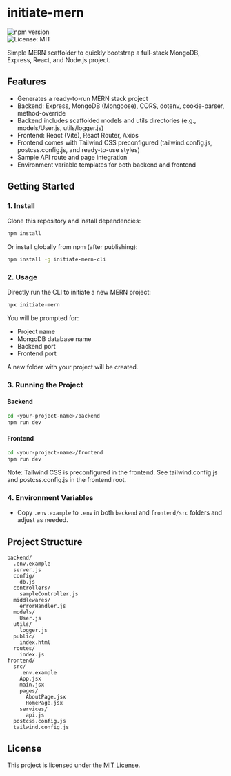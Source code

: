 # initiate-mern

![npm version](https://img.shields.io/npm/v/initiate-mern?color=blue)  
![License: MIT](https://img.shields.io/badge/License-MIT-yellow.svg)

Simple MERN scaffolder to quickly bootstrap a full-stack MongoDB, Express, React, and Node.js project.

## Features

- Generates a ready-to-run MERN stack project
- Backend: Express, MongoDB (Mongoose), CORS, dotenv, cookie-parser, method-override
- Backend includes scaffolded models and utils directories (e.g., models/User.js, utils/logger.js)
- Frontend: React (Vite), React Router, Axios
- Frontend comes with Tailwind CSS preconfigured (tailwind.config.js, postcss.config.js, and ready-to-use styles)
- Sample API route and page integration
- Environment variable templates for both backend and frontend

## Getting Started

### 1. Install

Clone this repository and install dependencies:

```sh
npm install
```

Or install globally from npm (after publishing):

```sh
npm install -g initiate-mern-cli
```

### 2. Usage

Directly run the CLI to initiate a new MERN project:

```sh
npx initiate-mern
```

You will be prompted for:
- Project name
- MongoDB database name
- Backend port
- Frontend port

A new folder with your project will be created.

### 3. Running the Project

#### Backend

```sh
cd <your-project-name>/backend
npm run dev
```

#### Frontend

```sh
cd <your-project-name>/frontend
npm run dev
```

Note: Tailwind CSS is preconfigured in the frontend. See tailwind.config.js and postcss.config.js in the frontend root.

### 4. Environment Variables

- Copy `.env.example` to `.env` in both `backend` and `frontend/src` folders and adjust as needed.

## Project Structure

```
backend/
  .env.example
  server.js
  config/
    db.js
  controllers/
    sampleController.js
  middlewares/
    errorHandler.js
  models/
    User.js
  utils/
    logger.js
  public/
    index.html
  routes/
    index.js
frontend/
  src/
    .env.example
    App.jsx
    main.jsx
    pages/
      AboutPage.jsx
      HomePage.jsx
    services/
      api.js
  postcss.config.js
  tailwind.config.js
```

## License

This project is licensed under the [MIT License](./LICENSE).

